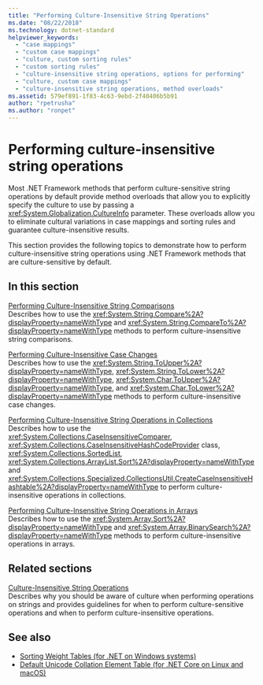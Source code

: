 ```yaml
---
title: "Performing Culture-Insensitive String Operations"
ms.date: "08/22/2018"
ms.technology: dotnet-standard
helpviewer_keywords: 
  - "case mappings"
  - "custom case mappings"
  - "culture, custom sorting rules"
  - "custom sorting rules"
  - "culture-insensitive string operations, options for performing"
  - "culture, custom case mappings"
  - "culture-insensitive string operations, method overloads"
ms.assetid: 579ef891-1f83-4c63-9ebd-2f40406b5b91
author: "rpetrusha"
ms.author: "ronpet"
---
```

# Performing culture-insensitive string operations
Most .NET Framework methods that perform culture-sensitive string operations by default provide method overloads that allow you to explicitly specify the culture to use by passing a <xref:System.Globalization.CultureInfo> parameter. These overloads allow you to eliminate cultural variations in case mappings and sorting rules and guarantee culture-insensitive results.  
  
 This section provides the following topics to demonstrate how to perform culture-insensitive string operations using .NET Framework methods that are culture-sensitive by default.  
  
## In this section  
 [Performing Culture-Insensitive String Comparisons](../../../docs/standard/globalization-localization/performing-culture-insensitive-string-comparisons.md)  
 Describes how to use the <xref:System.String.Compare%2A?displayProperty=nameWithType> and <xref:System.String.CompareTo%2A?displayProperty=nameWithType> methods to perform culture-insensitive string comparisons.  
  
 [Performing Culture-Insensitive Case Changes](../../../docs/standard/globalization-localization/performing-culture-insensitive-case-changes.md)  
 Describes how to use the <xref:System.String.ToUpper%2A?displayProperty=nameWithType>, <xref:System.String.ToLower%2A?displayProperty=nameWithType>, <xref:System.Char.ToUpper%2A?displayProperty=nameWithType>, and <xref:System.Char.ToLower%2A?displayProperty=nameWithType> methods to perform culture-insensitive case changes.  
  
 [Performing Culture-Insensitive String Operations in Collections](../../../docs/standard/globalization-localization/performing-culture-insensitive-string-operations-in-collections.md)  
 Describes how to use the <xref:System.Collections.CaseInsensitiveComparer>, <xref:System.Collections.CaseInsensitiveHashCodeProvider> class, <xref:System.Collections.SortedList>, <xref:System.Collections.ArrayList.Sort%2A?displayProperty=nameWithType> and <xref:System.Collections.Specialized.CollectionsUtil.CreateCaseInsensitiveHashtable%2A?displayProperty=nameWithType> to perform culture-insensitive operations in collections.  
  
 [Performing Culture-Insensitive String Operations in Arrays](../../../docs/standard/globalization-localization/performing-culture-insensitive-string-operations-in-arrays.md)  
 Describes how to use the <xref:System.Array.Sort%2A?displayProperty=nameWithType> and <xref:System.Array.BinarySearch%2A?displayProperty=nameWithType> methods to perform culture-insensitive operations in arrays.  
  
## Related sections  
 [Culture-Insensitive String Operations](../../../docs/standard/globalization-localization/culture-insensitive-string-operations.md)  
 Describes why you should be aware of culture when performing operations on strings and provides guidelines for when to perform culture-sensitive operations and when to perform culture-insensitive operations.

## See also

- [Sorting Weight Tables (for .NET on Windows systems)](https://www.microsoft.com/en-us/download/details.aspx?id=10921)
- [Default Unicode Collation Element Table (for .NET Core on Linux and macOS)](https://www.unicode.org/Public/UCA/latest/allkeys.txt)
